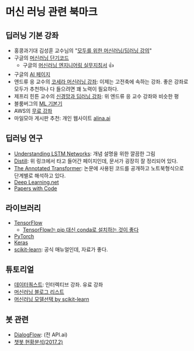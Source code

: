 # 머신 러닝 관련 북마크

## 딥러닝 기본 강좌

* 홍콩과기대 김성훈 교수님의 "[모두를 위한 머신러닝/딥러닝 강의](https://hunkim.github.io/ml/)"
* 구글의 [머신러닝 단기코드](https://developers.google.com/machine-learning/crash-course/)
  * 구글의 [머신러닝 엔지니어링 실무지침서](https://developers.google.com/machine-learning/rules-of-ml/) :+1:
* 구글의 [AI 페이지](https://ai.google/education#?modal_active=none)
* 앤드류 응 교수의 [코세라 머신러닝 강좌](https:/www.coursera.org/learn/machine-learning): 이제는 고전축에 속하는 강좌. 좋은 강좌로 모두가 추천하나 다 들으려면 꽤 노력이 필요하다.
* 제프리 힌튼 교수의 [신경망과 딥러닝 강좌](https://www.coursera.org/course/neuralnets): 위 엔드류 응 교수 강좌와 비슷한 평
* 블룸버그의 [ML 기본기](https://bloomberg.github.io/foml/#home)
* AWS의 [무료 강좌](https://aws.amazon.com/training/learning-paths/machine-learning/)
* 마일모아 게시판 추천: 개인 웹사이트 [alina.ai](http://blog.alina.ai/courses/ai-pm/)

## 딥러닝 연구

* [Understanding LSTM Networks](http://colah.github.io/posts/2015-08-Understanding-LSTMs/):  개념 설명을 위한 깔끔한 그림
* [Distill](https://distill.pub): 위 링크에서 타고 들어간 페이지인데, 문서가 굉장히 잘 정리되어 있다.
* [The Annotated Transformer](http://nlp.seas.harvard.edu/2018/04/03/attention.html): 논문에 사용된 코드를 공개하고 노트북형식으로 단계별로 해석하고 있다.
* [Deep Learning.net](http://deeplearning.net/)
* [Papers with Code](https://www.paperswithcode.com/)

## 라이브러리

* [TensorFlow](https://www.tensorflow.org/)
  * [TensorFlow는 pip 대신 conda로 설치하는 것이 좋다](https://towardsdatascience.com/stop-installing-tensorflow-using-pip-for-performance-sake-5854f9d9eb0c)
* [PyTorch](http://pytorch.org/)
* [Keras](https://keras.io/)
* [scikit-learn](http://scikit-learn.org/stable/user_guide.html): 공식 매뉴얼인데, 자료가 좋다.

## 튜토리얼

* [데이터쿼스트](https://dataquest.io): 인터렉티브 강좌. 유료 강좌
* [머신러닝 블로그 리스트](http://goo.gl/GwtU3A)
* [머신러닝 모델선택 by scikit-learn](http://scikit-learn.org/stable/tutorial/machine_learning_map/)

## 봇 관련

* [DialogFlow](https://dialogflow.com/): (전 API.ai)
* [챗봇 현황분석(2017.2)](https://medium.com/chatbotkorea/%EC%84%B8%EA%B3%84-%EC%B1%97%EB%B4%87-%EC%83%9D%ED%83%9C%EA%B3%84-%EB%B6%84%EC%84%9D-1698f6205bed)
